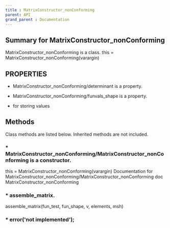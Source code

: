 ```yaml
---
title : MatrixConstructor_nonConforming
parent: API
grand_parent : Documentation
---
```

## Summary for MatrixConstructor_nonConforming
MatrixConstructor_nonConforming is a class.
this = MatrixConstructor_nonConforming(varargin)
## PROPERTIES
* MatrixConstructor_nonConforming/determinant is a property.

* MatrixConstructor_nonConforming/funvals_shape is a property.

* for storing values

## Methods
Class methods are listed below. Inherited methods are not included.
### * MatrixConstructor_nonConforming/MatrixConstructor_nonConforming is a constructor.
this = MatrixConstructor_nonConforming(varargin)
Documentation for MatrixConstructor_nonConforming/MatrixConstructor_nonConforming
doc MatrixConstructor_nonConforming

### * assemble_matrix.

assemble_matrix(fun_test, fun_shape, v, elements, msh)

### * error('not implemented');

